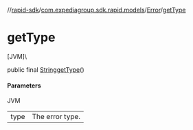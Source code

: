 //[rapid-sdk](../../../index.md)/[com.expediagroup.sdk.rapid.models](../index.md)/[Error](index.md)/[getType](get-type.md)

# getType

[JVM]\

public final [String](https://docs.oracle.com/javase/8/docs/api/java/lang/String.html)[getType](get-type.md)()

#### Parameters

JVM

| | |
|---|---|
| type | The error type. |
